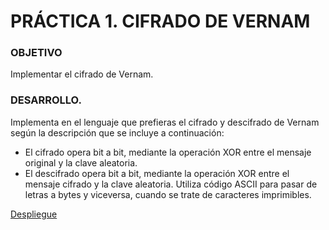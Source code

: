 # PRÁCTICA 1. CIFRADO DE VERNAM

### OBJETIVO

  Implementar el cifrado de Vernam.

### DESARROLLO.

Implementa en el lenguaje que prefieras el cifrado y descifrado  de  Vernam según la descripción que se incluye a continuación:
* El cifrado opera bit a bit, mediante la operación XOR entre el mensaje original y la clave aleatoria.
* El  descifrado  opera  bit  a  bit,  mediante  la  operación  XOR  entre  el  mensaje cifrado y la clave aleatoria.
Utiliza  código  ASCII  para  pasar  de  letras  a  bytes  y  viceversa,  cuando  se  trate  de caracteres imprimibles.

[Despliegue](https://alu0100819847.github.io/Vernam/)
